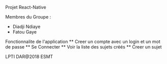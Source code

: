 Projet React-Native  

Membres du Groupe :
  * Diadji Ndiaye
  * Fatou Gaye
  
Fonctionnalite de l'application
    ** Creer un compte avec un login et un mot de passe
    ** Se Connecter
    ** Voir la liste des sujets créés
    ** Creer un sujet


LPTI DAR@2018 ESMT
